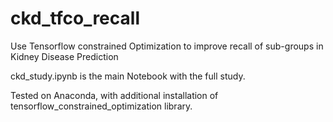 # ckd_tfco_recall
Use Tensorflow constrained Optimization to improve recall of sub-groups in Kidney Disease Prediction

ckd_study.ipynb is the main Notebook with the full study.

Tested on Anaconda, with additional installation of tensorflow_constrained_optimization library.
